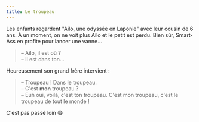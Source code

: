 ```yaml
---
title: Le troupeau
---
```


Les enfants regardent "Ailo, une odyssée en Laponie" avec leur cousin de 6 ans. À un moment, on ne voit plus Ailo et le petit est perdu. Bien sûr, Smart-Ass en profite pour lancer une vanne…

> – Ailo, il est où ?  
> – Il est dans ton…

Heureusement son grand frère intervient :

> – Troupeau ! Dans le troupeau.  
> – C'est **mon** troupeau ?  
> – Euh oui, voilà, c'est ton troupeau. C'est mon troupeau, c'est le troupeau de tout le monde !

C'est pas passé loin 😅
